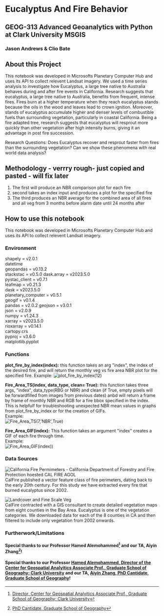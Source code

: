 # Eucalyptus And Fire Behavior
## GEOG-313 Advanced Geoanalytics with Python at Clark University MSGIS
### Jason Andrews & Clio Bate

## About this Project
This notebook was developed in Microsofts Planetary Computer Hub and uses its API to collect relevent Landsat imagery.
We used a time series analysis to investigate how Eucalyptus, a large tree native to Australia behaves during and after fire events in California. Research suggests that eucalyptus, a large tree native to Australia, benefits from frequent, intense fires. Fires burn at a higher temperature when they reach eucalyptus stands because the oils in the wood and leaves lead to crown ignition. Moreover, stands of eucalyptus accumulate higher and denser levels of combustible fuels than surrounding vegetation, particularly in coastal California.
Being a fire adapted tree, research suggests that eucalyptus will resprout more quickly than other vegetation after high intensity burns, giving it an advantage in post fire succession. 

Research Questions:
Does Eucalyptus recover and resprout faster from fires than the surrounding vegetation?
Can we show these phenomena with real world data analysis?


## Methodology  - verrry rough- just copied and pasted - will fix later
1. The first will produce an NBR comparison plot for each fire
2. second takes an index input and produces a plot for the specified fire
3. The third produces an NBR average for the combined area of all fires and all veg
from 3 months before alarm date until 24 months after


## How to use this notebook
This notebook was developed in Microsofts Planetary Computer Hub and uses its API to collect relevent Landsat imagery.
### Environment
shapely = v2.0.1    
datetime  
geopandas = v0.13.2  
stackstac = v0.5.0 
dask.array = v2023.5.0  
pystac_client = v0.7.1  
leafmap = v0.21.3  
dask = v2023.5.0  
planetary_computer = v0.5.1   
geogif = v0.1.4  
pandas = v2.0.2
geojson = v3.0.1  
json = v2.0.9  
numpy = v1.24.3  
xarray = v2023.5.0  
rioxarray = v0.14.1  
cartopy.crs  
pyproj = v3.6.0  
matplotlib.pyplot  

### Functions
**plot_fire_by_index(index):** this function takes an arg "index", the index of the desired fire, and will return the monthly veg vs fire area NBR plot for the specified fire. Example: 
![plot_fire_by_index(12)](https://github.com/cvbate/geog313_finalproject/blob/25e5adec061983f7d14ca93135d9d6e404798973/example_images/plot_fire_by_index_example.png)  

**Fire_Area_TS(index, data_type, clean= True):**  this function takes three args, "index", data_type(RBG or NBR) and clean (if True, empty pixels will be forwardfilled from images from previous dates) anbd will return a frame by frame of monthly NBR and RGB for a fire bbox specified in the index. This is helpfulf for troubleshooting unexpected NBR mean values in graphs from plot_fire_by_index or for the creation of GIFs.  
Example:   
![Fire_Area_TS(7,'NBR',True)](https://github.com/cvbate/geog313_finalproject/blob/25e5adec061983f7d14ca93135d9d6e404798973/example_images/Fire_area_TS_example.png)  

**Fire_Area_GIF(index):** This function takes an argument "index" creates a GIF of each fire through time.  
Example:  
![Fire_Area_GIF(index))]() 

### Data Sources
![California Fire Permimeters - California Department of Forestry and Fire Protection hoested CAL FIRE AGOL](https://gis.data.ca.gov/maps/e3802d2abf8741a187e73a9db49d68fe)  
CalFire published a vector feature class of fire perimeters, dating back to the early 20th century. For this study we have extracted every fire that burned eucalyptus since 2002.
  
![Landcover and Fine Scale Veg](https://pacificvegmap.org/data-downloads/)  
CalFire contracted with a GIS consultant to create detailed vegetation maps from eight counties in the Bay Area. Eucalyptus is one of the vegetation categories. We downloaded data for each of the 8 counties in CA and then filtered to include only vegetation from 2002 onwards.


### Furtherwork/Limitations


#### Special thanks to our Professor Hamed Alemohammed[^1] and our TA, Aiyin Zhang[^2]!

#### Special thanks to our Professor [Hamed Alemohammed, Director of the Center for Geospatial Analyitics Associate Prof., Graduate School of Geography; Clark University](https://github.com/HamedAlemo) and our TA, [Aiyin Zhang, PhD Cantidate, Graduate School of Geography](https://github.com/zay1996)!


[^1]: [Director, Center for Geospatial Analyitics Associate Prof., Graduate School of Geography; Clark University](https://github.com/HamedAlemo)
[^2]: [PhD Cantidate, Graduate School of Geography](https://github.com/zay1996)